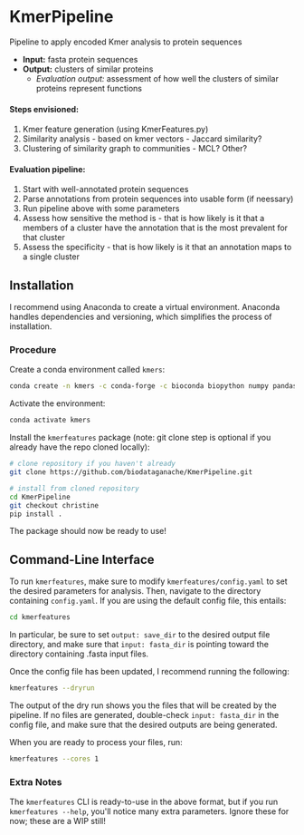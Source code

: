# KmerPipeline
Pipeline to apply encoded Kmer analysis to protein sequences

* **Input:** fasta protein sequences
* **Output:** clusters of similar proteins
  * _Evaluation output:_ assessment of how well the clusters of similar proteins represent functions

#### Steps envisioned:

1. Kmer feature generation (using KmerFeatures.py)
2. Similarity analysis - based on kmer vectors - Jaccard similarity?
3. Clustering of similarity graph to communities - MCL? Other?

#### Evaluation pipeline:
1. Start with well-annotated protein sequences
2. Parse annotations from protein sequences into usable form (if neessary)
3. Run pipeline above with some parameters
4. Assess how sensitive the method is - that is how likely is it that a members of a cluster have the annotation that is the most prevalent for that cluster
5. Assess the specificity - that is how likely is it that an annotation maps to a single cluster

## Installation

I recommend using Anaconda to create a virtual environment. Anaconda handles dependencies and versioning, which simplifies the process of installation.


### Procedure

Create a conda environment called `kmers`:

```bash
conda create -n kmers -c conda-forge -c bioconda biopython numpy pandas snakemake scikit-learn
```

Activate the environment:

```bash
conda activate kmers
```

Install the `kmerfeatures` package (note: git clone step is optional if you
 already have the repo cloned locally):

```bash
# clone repository if you haven't already
git clone https://github.com/biodataganache/KmerPipeline.git

# install from cloned repository
cd KmerPipeline
git checkout christine
pip install .
```

The package should now be ready to use!

## Command-Line Interface

To run `kmerfeatures`, make sure to modify `kmerfeatures/config.yaml` to set
 the desired parameters for analysis. Then, navigate to the directory
 containing `config.yaml`. If you are using the default config file, this entails:

 ```bash
cd kmerfeatures
 ```

In particular, be sure to set `output: save_dir` to the desired output file
 directory, and make sure that `input: fasta_dir` is pointing toward the
 directory containing .fasta input files.

Once the config file has been updated, I recommend running the following:

```bash
kmerfeatures --dryrun
```
The output of the dry run shows you the files that will be created by the
 pipeline. If no files are generated, double-check `input: fasta_dir` in the
 config file, and make sure that the desired outputs are being generated.

When you are ready to process your files, run:

```bash
kmerfeatures --cores 1
```

### Extra Notes

The `kmerfeatures` CLI is ready-to-use in the above format, but if you run `kmerfeatures --help`, you'll notice many extra parameters. Ignore these for now; these are a WIP still!
